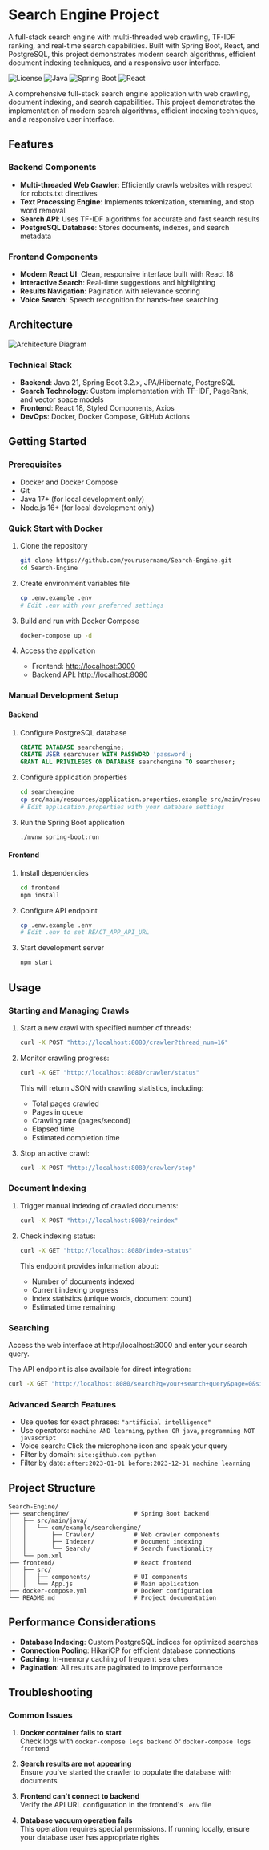 # Search Engine Project

A full-stack search engine with multi-threaded web crawling, TF-IDF ranking, and real-time search capabilities. Built with Spring Boot, React, and PostgreSQL, this project demonstrates modern search algorithms, efficient document indexing techniques, and a responsive user interface.

![License](https://img.shields.io/badge/license-MIT-blue.svg)
![Java](https://img.shields.io/badge/Java-21-orange.svg)
![Spring Boot](https://img.shields.io/badge/Spring%20Boot-3.2.2-green.svg)
![React](https://img.shields.io/badge/React-18.2.0-blue.svg)

A comprehensive full-stack search engine application with web crawling, document indexing, and search capabilities. This project demonstrates the implementation of modern search algorithms, efficient indexing techniques, and a responsive user interface.

## Features

### Backend Components
- **Multi-threaded Web Crawler**: Efficiently crawls websites with respect for robots.txt directives
- **Text Processing Engine**: Implements tokenization, stemming, and stop word removal
- **Search API**: Uses TF-IDF algorithms for accurate and fast search results
- **PostgreSQL Database**: Stores documents, indexes, and search metadata

### Frontend Components
- **Modern React UI**: Clean, responsive interface built with React 18
- **Interactive Search**: Real-time suggestions and highlighting
- **Results Navigation**: Pagination with relevance scoring
- **Voice Search**: Speech recognition for hands-free searching

## Architecture

![Architecture Diagram](https://via.placeholder.com/800x400?text=Search+Engine+Architecture)

### Technical Stack
- **Backend**: Java 21, Spring Boot 3.2.x, JPA/Hibernate, PostgreSQL
- **Search Technology**: Custom implementation with TF-IDF, PageRank, and vector space models
- **Frontend**: React 18, Styled Components, Axios
- **DevOps**: Docker, Docker Compose, GitHub Actions

## Getting Started

### Prerequisites
- Docker and Docker Compose
- Git
- Java 17+ (for local development only)
- Node.js 16+ (for local development only)

### Quick Start with Docker

1. Clone the repository
   ```bash
   git clone https://github.com/yourusername/Search-Engine.git
   cd Search-Engine
   ```

2. Create environment variables file
   ```bash
   cp .env.example .env
   # Edit .env with your preferred settings
   ```

3. Build and run with Docker Compose
   ```bash
   docker-compose up -d
   ```

4. Access the application
   - Frontend: [http://localhost:3000](http://localhost:3000)
   - Backend API: [http://localhost:8080](http://localhost:8080)

### Manual Development Setup

#### Backend

1. Configure PostgreSQL database
   ```sql
   CREATE DATABASE searchengine;
   CREATE USER searchuser WITH PASSWORD 'password';
   GRANT ALL PRIVILEGES ON DATABASE searchengine TO searchuser;
   ```

2. Configure application properties
   ```bash
   cd searchengine
   cp src/main/resources/application.properties.example src/main/resources/application.properties
   # Edit application.properties with your database settings
   ```

3. Run the Spring Boot application
   ```bash
   ./mvnw spring-boot:run
   ```

#### Frontend

1. Install dependencies
   ```bash
   cd frontend
   npm install
   ```

2. Configure API endpoint
   ```bash
   cp .env.example .env
   # Edit .env to set REACT_APP_API_URL
   ```

3. Start development server
   ```bash
   npm start
   ```

## Usage

### Starting and Managing Crawls

1. Start a new crawl with specified number of threads:
   ```bash
   curl -X POST "http://localhost:8080/crawler?thread_num=16"
   ```

2. Monitor crawling progress:
   ```bash
   curl -X GET "http://localhost:8080/crawler/status"
   ```
   This will return JSON with crawling statistics, including:
   - Total pages crawled
   - Pages in queue
   - Crawling rate (pages/second)
   - Elapsed time
   - Estimated completion time

3. Stop an active crawl:
   ```bash
   curl -X POST "http://localhost:8080/crawler/stop"
   ```

### Document Indexing

1. Trigger manual indexing of crawled documents:
   ```bash
   curl -X POST "http://localhost:8080/reindex"
   ```

2. Check indexing status:
   ```bash
   curl -X GET "http://localhost:8080/index-status"
   ```
   This endpoint provides information about:
   - Number of documents indexed
   - Current indexing progress
   - Index statistics (unique words, document count)
   - Estimated time remaining

### Searching

Access the web interface at http://localhost:3000 and enter your search query.

The API endpoint is also available for direct integration:
```bash
curl -X GET "http://localhost:8080/search?q=your+search+query&page=0&size=10"
```

### Advanced Search Features
- Use quotes for exact phrases: `"artificial intelligence"`
- Use operators: `machine AND learning`, `python OR java`, `programming NOT javascript`
- Voice search: Click the microphone icon and speak your query
- Filter by domain: `site:github.com python`
- Filter by date: `after:2023-01-01 before:2023-12-31 machine learning`

## Project Structure

```
Search-Engine/
├── searchengine/                  # Spring Boot backend
│   ├── src/main/java/
│   │   └── com/example/searchengine/
│   │       ├── Crawler/           # Web crawler components
│   │       ├── Indexer/           # Document indexing
│   │       └── Search/            # Search functionality
│   └── pom.xml
├── frontend/                      # React frontend
│   ├── src/
│   │   ├── components/            # UI components
│   │   └── App.js                 # Main application
├── docker-compose.yml             # Docker configuration
└── README.md                      # Project documentation
```

## Performance Considerations

- **Database Indexing**: Custom PostgreSQL indices for optimized searches
- **Connection Pooling**: HikariCP for efficient database connections
- **Caching**: In-memory caching of frequent searches
- **Pagination**: All results are paginated to improve performance

## Troubleshooting

### Common Issues

1. **Docker container fails to start**  
   Check logs with `docker-compose logs backend` or `docker-compose logs frontend`

2. **Search results are not appearing**  
   Ensure you've started the crawler to populate the database with documents

3. **Frontend can't connect to backend**  
   Verify the API URL configuration in the frontend's `.env` file

4. **Database vacuum operation fails**  
   This operation requires special permissions. If running locally, ensure your database user has appropriate rights